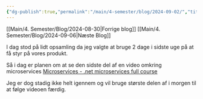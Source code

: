 ```yaml
---
{"dg-publish":true,"permalink":"/main/4-semester/blog/2024-09-02/","title":"Man. d. 02. Sep","created":"2024-09-06T08:41:02.087+02:00"}
---
```


[[Main/4. Semester/Blog/2024-08-30\|Forrige blog]]
[[Main/4. Semester/Blog/2024-09-06\|Næste Blog]]

I dag stod på lidt opsamling da jeg valgte at bruge 2 dage i sidste uge på at få
styr på vores produkt.

Så i dag er planen om at se den sidste del af en video omkring microservices
[Microservices - .net microservices full course](https://www.youtube.com/watch?v=CqCDOosvZIk&t=1226s)

Jeg er dog stadig ikke helt igennem og vil bruge største delen af i morgen til
at følge videoen færdig.
